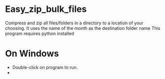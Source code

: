 # Easy_zip_bulk_files
Compress and zip all files/folders in a directory to a location of your choosing. It uses the name of the month as the destination folder name
This program requires python installed

# On Windows
- Double-click on program to run.
- 

